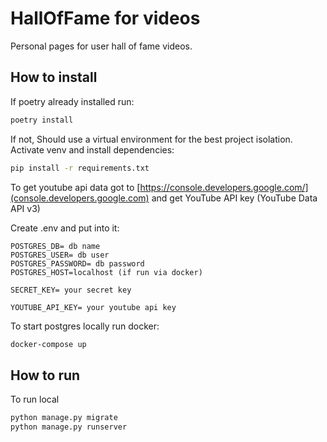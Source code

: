 # HallOfFame for videos

Personal pages for user hall of fame videos.

## How to install

If poetry already installed run:

```bash
poetry install
```

If not, Should use a virtual environment for the best project isolation. Activate venv and install dependencies:

```bash
pip install -r requirements.txt
```

To get youtube api data got to [https://console.developers.google.com/](console.developers.google.com) and get YouTube API key (YouTube Data API v3)

Create .env and put into it:

```env
POSTGRES_DB= db name
POSTGRES_USER= db user
POSTGRES_PASSWORD= db password
POSTGRES_HOST=localhost (if run via docker)

SECRET_KEY= your secret key

YOUTUBE_API_KEY= your youtube api key

```

To start postgres locally run docker:

```sh
docker-compose up
```

## How to run

To run local

```bash
python manage.py migrate
python manage.py runserver
```
